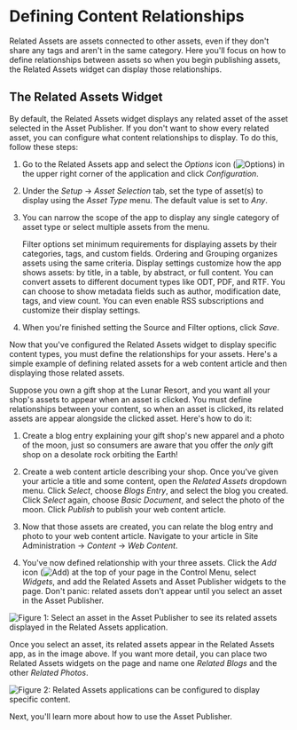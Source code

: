 # Defining Content Relationships [](id=defining-content-relationships)

Related Assets are assets connected to other assets, even if they don't share
any tags and aren't in the same category. Here you'll focus on how to define
relationships between assets so when you begin publishing assets, the Related
Assets widget can display those relationships. 

## The Related Assets Widget [](id=the-related-assets-widget)

By default, the Related Assets widget displays any related asset of the asset
selected in the Asset Publisher. If you don't want to show every related asset,
you can configure what content relationships to display. To do this, follow
these steps: 

1.  Go to the Related Assets app and select the *Options* icon
    (![Options](../../../images/icon-options.png)) in the upper right corner of
    the application and click *Configuration*. 

2.  Under the *Setup* &rarr; *Asset Selection* tab, set the type of asset(s) to
    display using the *Asset Type* menu. The default value is set to *Any*. 

3.  You can narrow the scope of the app to display any single category of asset
    type or select multiple assets from the menu.

    Filter options set minimum requirements for displaying assets by their
    categories, tags, and custom fields. Ordering and Grouping organizes assets
    using the same criteria. Display settings customize how the app shows assets:
    by title, in a table, by abstract, or full content. You can convert assets to
    different document types like ODT, PDF, and RTF. You can choose to show metadata
    fields such as author, modification date, tags, and view count. You can even
    enable RSS subscriptions and customize their display settings. 

4.  When you're finished setting the Source and Filter options, click *Save*.

Now that you've configured the Related Assets widget to display specific content
types, you must define the relationships for your assets. Here's a simple
example of defining related assets for a web content article and then displaying
those related assets.

Suppose you own a gift shop at the Lunar Resort, and you want all your shop's
assets to appear when an asset is clicked. You must define relationships between
your content, so when an asset is clicked, its related assets are appear
alongside the clicked asset. Here's how to do it: 

1.  Create a blog entry explaining your gift shop's new apparel and a photo of
    the moon, just so consumers are aware that you offer the *only* gift shop on
    a desolate rock orbiting the Earth!

2.  Create a web content article describing your shop. Once you've given your
    article a title and some content, open the *Related Assets* dropdown menu.
    Click *Select*, choose *Blogs Entry*, and select the blog you created. Click
    *Select* again, choose *Basic Document*, and select the photo of the moon.
    Click *Publish* to publish your web content article.

3.  Now that those assets are created, you can relate the blog entry and
    photo to your web content article. Navigate to your article in Site
    Administration &rarr; *Content* &rarr; *Web Content*.

4.  You've now defined relationship with your three assets. Click the *Add* icon
    (![Add](../../../images/icon-control-menu-add.png)) at the top of your page
    in the Control Menu, select *Widgets*, and add the Related Assets and
    Asset Publisher widgets to the page. Don't panic: related assets don't
    appear until you select an asset in the Asset Publisher.

![Figure 1: Select an asset in the Asset Publisher to see its related assets displayed in the Related Assets application.](../../../images/related-assets-app-1.png)

Once you select an asset, its related assets appear in the Related Assets app,
as in the image above. If you want more detail, you can place two Related Assets
widgets on the page and name one *Related Blogs* and the other *Related
Photos*. 

![Figure 2: Related Assets applications can be configured to display specific content.](../../../images/related-assets-app-2.png)

Next, you'll learn more about how to use the Asset Publisher.
